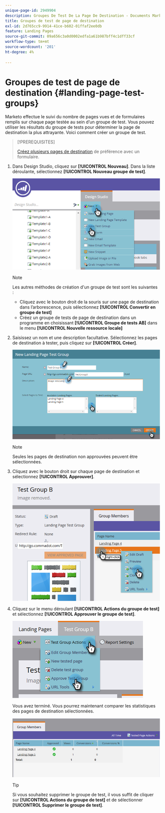 ```yaml
---
unique-page-id: 2949904
description: Groupes De Test De La Page De Destination - Documents Marketo - Documentation Du Produit
title: Groupes de test de page de destination
exl-id: 2d765cc9-9914-41ce-b602-01ffaf2ee0db
feature: Landing Pages
source-git-commit: 09a656c3a0d0002edfa1a61b987bff4c1dff33cf
workflow-type: tm+mt
source-wordcount: '201'
ht-degree: 4%

---
```


# Groupes de test de page de destination {#landing-page-test-groups}

Marketo effectue le suivi du nombre de pages vues et de formulaires remplis sur chaque page testée au sein d’un groupe de test. Vous pouvez utiliser les résultats du groupe de tests pour déterminer la page de destination la plus attrayante. Voici comment créer un groupe de test.

>[!PREREQUISITES]
>
>[Créez plusieurs pages de destination](/help/marketo/getting-started/quick-wins/landing-page-with-a-form.md) de préférence avec un formulaire.

1. Dans Design Studio, cliquez sur **[!UICONTROL Nouveau]**. Dans la liste déroulante, sélectionnez **[!UICONTROL Nouveau groupe de test]**.

   ![](assets/image2015-8-5-13-3a32-3a50.png)

   >[!NOTE]
   >
   >Les autres méthodes de création d&#39;un groupe de test sont les suivantes :
   >
   >* Cliquez avec le bouton droit de la souris sur une page de destination dans l’arborescence, puis sélectionnez **[!UICONTROL Convertir en groupe de test]**
   >* Créez un groupe de tests de page de destination dans un programme en choisissant **[!UICONTROL Groupe de tests AB]** dans le menu **[!UICONTROL Nouvelle ressource locale]**

1. Saisissez un nom et une description facultative. Sélectionnez les pages de destination à tester, puis cliquez sur **[!UICONTROL Créer]**.

   ![](assets/image2015-8-5-13-3a39-3a10.png)

   >[!NOTE]
   >
   >Seules les pages de destination non approuvées peuvent être sélectionnées.

1. Cliquez avec le bouton droit sur chaque page de destination et sélectionnez **[!UICONTROL Approuver]**.

   ![](assets/three-1.png)

1. Cliquez sur le menu déroulant **[!UICONTROL Actions du groupe de test]** et sélectionnez **[!UICONTROL Approuver le groupe de test]**.

   ![](assets/four-1.png)

   Vous avez terminé. Vous pourrez maintenant comparer les statistiques des pages de destination sélectionnées.

   ![](assets/five.png)

   >[!TIP]
   >
   >Si vous souhaitez supprimer le groupe de test, il vous suffit de cliquer sur **[!UICONTROL Actions du groupe de test]** et de sélectionner **[!UICONTROL Supprimer le groupe de test]**.
